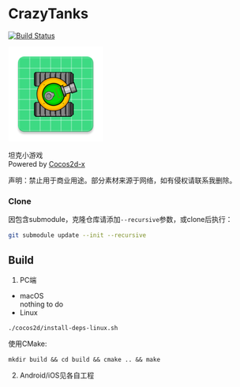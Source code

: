 # CrazyTanks

[![Build Status](https://github.com/shuai132/CrazyTanks/workflows/Ubuntu/badge.svg)](https://github.com/shuai132/CrazyTanks/actions?workflow=Ubuntu)

![icon](./proj.android/app/res/mipmap-xxxhdpi/ic_launcher.png)

坦克小游戏  
Powered by [Cocos2d-x](https://github.com/cocos2d/cocos2d-x)

声明：禁止用于商业用途。部分素材来源于网络，如有侵权请联系我删除。

### Clone

因包含submodule，克隆仓库请添加`--recursive`参数，或clone后执行：
```bash
git submodule update --init --recursive
```

## Build

1. PC端  
* macOS  
nothing to do
* Linux
```shell
./cocos2d/install-deps-linux.sh
```

使用CMake:
```shell
mkdir build && cd build && cmake .. && make
```
2. Android/iOS见各自工程
